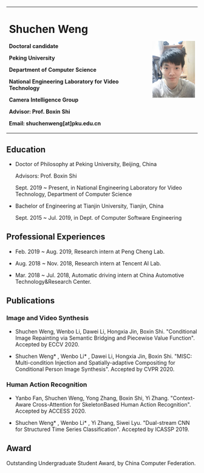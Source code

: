 <table border="0">
  <tr>
    <td width="75%">
      <h1>Shuchen Weng</h1>
      <p><b>Doctoral candidate</b></p>
      <p><b>Peking University</b></p>
      <p><b>Department of Computer Science</b></p>
      <p><b>National Engineering Laboratory for Video Technology</b></p>
      <p><b>Camera Intelligence Group</b></p>
      <p><b>Advisor: Prof. Boxin Shi</b></p>
      <p><b>Email: shuchenweng[at]pku.edu.cn</b></p>
    </td>
    <td width="25%">
      <img src="/photo.jpg" width="100%">
    </td>
  </tr>
</table>

## Education
- Doctor of Philosophy at Peking University, Beijing, China

  Advisors: Prof. Boxin Shi

  Sept. 2019 ~ Present, in National Engineering Laboratory for Video Technology, Department of Computer Science

- Bachelor of Engineering at Tianjin University,  Tianjin, China

  Sept. 2015 ~ Jul. 2019, in Dept. of Computer Software Engineering

## Professional Experiences
- Feb. 2019 ~ Aug. 2019, Research intern at Peng Cheng Lab.

- Aug. 2018 ~ Nov. 2018, Research intern at Tencent AI Lab.

- Mar. 2018 ~ Jul. 2018, Automatic driving intern at China Automotive Technology&Research Center.

## Publications
### Image and Video Synthesis
- Shuchen Weng, Wenbo Li, Dawei Li, Hongxia Jin, Boxin Shi. "Conditional Image Repainting via Semantic Bridging and Piecewise Value Function". Accepted by ECCV 2020.

- Shuchen Weng\* , Wenbo Li\* , Dawei Li, Hongxia Jin, Boxin Shi. "MISC: Multi-condition Injection and Spatially-adaptive Compositing for Conditional Person Image Synthesis". Accepted by CVPR 2020.

### Human Action Recognition
- Yanbo Fan, Shuchen Weng, Yong Zhang, Boxin Shi, Yi Zhang. "Context-Aware Cross-Attention for SkeletonBased Human Action Recognition". Accepted by ACCESS 2020.

- Shuchen Weng\* , Wenbo Li\* , Yi Zhang, Siwei Lyu. "Dual-stream CNN for Structured Time Series Classification". Accepted by ICASSP 2019.

## Award
Outstanding Undergraduate Student Award, by China Computer Federation.
